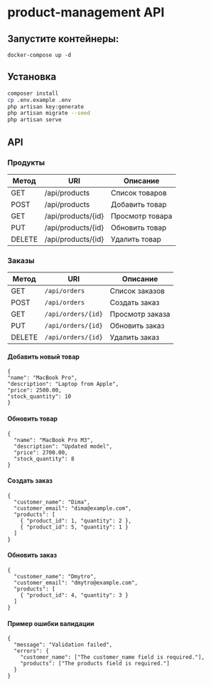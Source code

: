# product-management API

## Запустите контейнеры:
```
docker-compose up -d
```

## Установка

```bash
composer install
cp .env.example .env
php artisan key:generate
php artisan migrate --seed
php artisan serve
```

## API

### Продукты

| Метод  | URI                | Описание        |
| ------ | ------------------ | --------------- |
| GET    | /api/products      | Список товаров  |
| POST   | /api/products      | Добавить товар  |
| GET    | /api/products/{id} | Просмотр товара |
| PUT    | /api/products/{id} | Обновить товар  |
| DELETE | /api/products/{id} | Удалить товар   |

### Заказы 

| Метод  | URI                | Описание        |
| ------ | ------------------ | --------------- |
| GET    | `/api/orders`      | Список заказов  |
| POST   | `/api/orders`      | Создать заказ   |
| GET    | `/api/orders/{id}` | Просмотр заказа |
| PUT    | `/api/orders/{id}` | Обновить заказ  |
| DELETE | `/api/orders/{id}` | Удалить заказ   |


#### Добавить новый товар
```
{
"name": "MacBook Pro",
"description": "Laptop from Apple",
"price": 2500.00,
"stock_quantity": 10
}
```

#### Обновить товар
```
{
  "name": "MacBook Pro M3",
  "description": "Updated model",
  "price": 2700.00,
  "stock_quantity": 8
}

```

#### Создать заказ
```
{
  "customer_name": "Dima",
  "customer_email": "dima@example.com",
  "products": [
    { "product_id": 1, "quantity": 2 },
    { "product_id": 5, "quantity": 1 }
  ]
}

```

#### Обновить заказ
```
{
  "customer_name": "Dmytro",
  "customer_email": "dmytro@example.com",
  "products": [
    { "product_id": 4, "quantity": 3 }
  ]
}
```

#### Пример ошибки валидации
```
{
  "message": "Validation failed",
  "errors": {
    "customer_name": ["The customer_name field is required."],
    "products": ["The products field is required."]
  }
}
```
